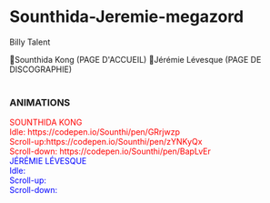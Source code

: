# Sounthida-Jeremie-megazord

Billy Talent

🔴Sounthida Kong (PAGE D'ACCUEIL)
🔵Jérémie Lévesque (PAGE DE DISCOGRAPHIE)
</br>
</br>

  <h3><b>ANIMATIONS</b></h3>
  <span style="color:red">SOUNTHIDA KONG
    </br>
    Idle: https://codepen.io/Sounthi/pen/GRrjwzp
    </br>
    Scroll-up:https://codepen.io/Sounthi/pen/zYNKyQx
    </br>
    Scroll-down: https://codepen.io/Sounthi/pen/BapLvEr
  </span>
  </br>
  <span style="color:blue">JÉRÉMIE LÉVESQUE
    </br>
    Idle:
    </br>
    Scroll-up:
    </br>
    Scroll-down: 
  </span>
  
  

